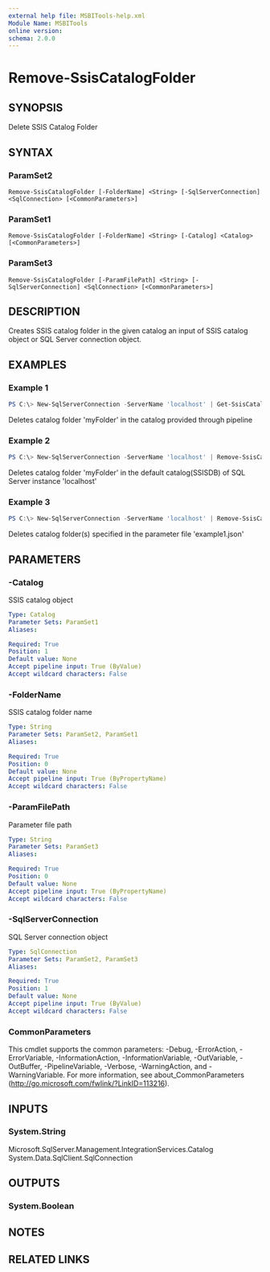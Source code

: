 ```yaml
---
external help file: MSBITools-help.xml
Module Name: MSBITools
online version:
schema: 2.0.0
---
```


# Remove-SsisCatalogFolder

## SYNOPSIS
Delete SSIS Catalog Folder

## SYNTAX

### ParamSet2
```
Remove-SsisCatalogFolder [-FolderName] <String> [-SqlServerConnection] <SqlConnection> [<CommonParameters>]
```

### ParamSet1
```
Remove-SsisCatalogFolder [-FolderName] <String> [-Catalog] <Catalog> [<CommonParameters>]
```

### ParamSet3
```
Remove-SsisCatalogFolder [-ParamFilePath] <String> [-SqlServerConnection] <SqlConnection> [<CommonParameters>]
```

## DESCRIPTION
Creates SSIS catalog folder in the given catalog an input of SSIS catalog object or SQL Server connection object.

## EXAMPLES

### Example 1
```powershell
PS C:\> New-SqlServerConnection -ServerName 'localhost' | Get-SsisCatalog | Remove-SsisCatalogFolder -FolderName 'myFolder'
```

Deletes catalog folder 'myFolder' in the catalog provided through pipeline

### Example 2
```powershell
PS C:\> New-SqlServerConnection -ServerName 'localhost' | Remove-SsisCatalogFolder -FolderName 'myFolder'
```

Deletes catalog folder 'myFolder' in the default catalog(SSISDB) of SQL Server instance 'localhost'

### Example 3
```powershell
PS C:\> New-SqlServerConnection -ServerName 'localhost' | Remove-SsisCatalogFolder -ParamFilePath '.\example1.json'
```

Deletes catalog folder(s) specified in the parameter file 'example1.json'

## PARAMETERS

### -Catalog
SSIS catalog object

```yaml
Type: Catalog
Parameter Sets: ParamSet1
Aliases:

Required: True
Position: 1
Default value: None
Accept pipeline input: True (ByValue)
Accept wildcard characters: False
```

### -FolderName
SSIS catalog folder name

```yaml
Type: String
Parameter Sets: ParamSet2, ParamSet1
Aliases:

Required: True
Position: 0
Default value: None
Accept pipeline input: True (ByPropertyName)
Accept wildcard characters: False
```

### -ParamFilePath
Parameter file path

```yaml
Type: String
Parameter Sets: ParamSet3
Aliases:

Required: True
Position: 0
Default value: None
Accept pipeline input: True (ByPropertyName)
Accept wildcard characters: False
```

### -SqlServerConnection
SQL Server connection object

```yaml
Type: SqlConnection
Parameter Sets: ParamSet2, ParamSet3
Aliases:

Required: True
Position: 1
Default value: None
Accept pipeline input: True (ByValue)
Accept wildcard characters: False
```

### CommonParameters
This cmdlet supports the common parameters: -Debug, -ErrorAction, -ErrorVariable, -InformationAction, -InformationVariable, -OutVariable, -OutBuffer, -PipelineVariable, -Verbose, -WarningAction, and -WarningVariable. For more information, see about_CommonParameters (http://go.microsoft.com/fwlink/?LinkID=113216).

## INPUTS

### System.String
Microsoft.SqlServer.Management.IntegrationServices.Catalog
System.Data.SqlClient.SqlConnection

## OUTPUTS

### System.Boolean

## NOTES

## RELATED LINKS
